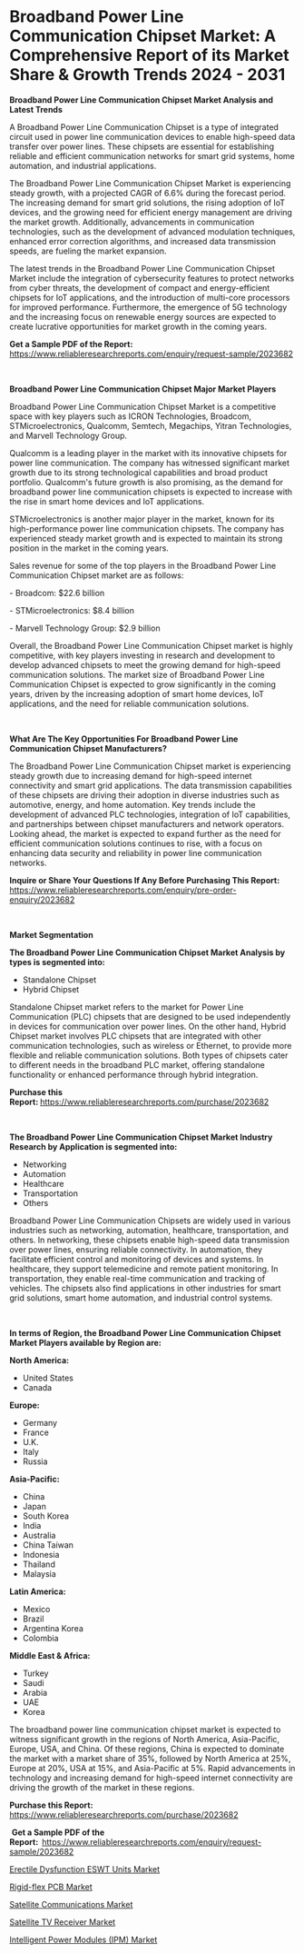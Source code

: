 <p><h1>Broadband Power Line Communication Chipset Market: A Comprehensive Report of its Market Share & Growth Trends 2024 - 2031</h1></p><p><strong>Broadband Power Line Communication Chipset Market Analysis and Latest Trends</strong></p>
<p><p>A Broadband Power Line Communication Chipset is a type of integrated circuit used in power line communication devices to enable high-speed data transfer over power lines. These chipsets are essential for establishing reliable and efficient communication networks for smart grid systems, home automation, and industrial applications.</p><p>The Broadband Power Line Communication Chipset Market is experiencing steady growth, with a projected CAGR of 6.6% during the forecast period. The increasing demand for smart grid solutions, the rising adoption of IoT devices, and the growing need for efficient energy management are driving the market growth. Additionally, advancements in communication technologies, such as the development of advanced modulation techniques, enhanced error correction algorithms, and increased data transmission speeds, are fueling the market expansion.</p><p>The latest trends in the Broadband Power Line Communication Chipset Market include the integration of cybersecurity features to protect networks from cyber threats, the development of compact and energy-efficient chipsets for IoT applications, and the introduction of multi-core processors for improved performance. Furthermore, the emergence of 5G technology and the increasing focus on renewable energy sources are expected to create lucrative opportunities for market growth in the coming years.</p></p>
<p><strong>Get a Sample PDF of the Report:&nbsp;</strong> <a href="https://www.reliableresearchreports.com/enquiry/request-sample/2023682">https://www.reliableresearchreports.com/enquiry/request-sample/2023682</a></p>
<p>&nbsp;</p>
<p><strong>Broadband Power Line Communication Chipset Major Market Players</strong></p>
<p><p>Broadband Power Line Communication Chipset Market is a competitive space with key players such as ICRON Technologies, Broadcom, STMicroelectronics, Qualcomm, Semtech, Megachips, Yitran Technologies, and Marvell Technology Group.</p><p>Qualcomm is a leading player in the market with its innovative chipsets for power line communication. The company has witnessed significant market growth due to its strong technological capabilities and broad product portfolio. Qualcomm's future growth is also promising, as the demand for broadband power line communication chipsets is expected to increase with the rise in smart home devices and IoT applications.</p><p>STMicroelectronics is another major player in the market, known for its high-performance power line communication chipsets. The company has experienced steady market growth and is expected to maintain its strong position in the market in the coming years.</p><p>Sales revenue for some of the top players in the Broadband Power Line Communication Chipset market are as follows:</p><p>- Broadcom: $22.6 billion</p><p>- STMicroelectronics: $8.4 billion</p><p>- Marvell Technology Group: $2.9 billion</p><p>Overall, the Broadband Power Line Communication Chipset market is highly competitive, with key players investing in research and development to develop advanced chipsets to meet the growing demand for high-speed communication solutions. The market size of Broadband Power Line Communication Chipset is expected to grow significantly in the coming years, driven by the increasing adoption of smart home devices, IoT applications, and the need for reliable communication solutions.</p></p>
<p>&nbsp;</p>
<p><strong>What Are The Key Opportunities For Broadband Power Line Communication Chipset Manufacturers?</strong></p>
<p><p>The Broadband Power Line Communication Chipset market is experiencing steady growth due to increasing demand for high-speed internet connectivity and smart grid applications. The data transmission capabilities of these chipsets are driving their adoption in diverse industries such as automotive, energy, and home automation. Key trends include the development of advanced PLC technologies, integration of IoT capabilities, and partnerships between chipset manufacturers and network operators. Looking ahead, the market is expected to expand further as the need for efficient communication solutions continues to rise, with a focus on enhancing data security and reliability in power line communication networks.</p></p>
<p><strong>Inquire or Share Your Questions If Any Before Purchasing This Report:</strong> <a href="https://www.reliableresearchreports.com/enquiry/pre-order-enquiry/2023682">https://www.reliableresearchreports.com/enquiry/pre-order-enquiry/2023682</a></p>
<p>&nbsp;</p>
<p><strong>Market Segmentation</strong></p>
<p><strong>The Broadband Power Line Communication Chipset Market Analysis by types is segmented into:</strong></p>
<p><ul><li>Standalone Chipset</li><li>Hybrid Chipset</li></ul></p>
<p><p>Standalone Chipset market refers to the market for Power Line Communication (PLC) chipsets that are designed to be used independently in devices for communication over power lines. On the other hand, Hybrid Chipset market involves PLC chipsets that are integrated with other communication technologies, such as wireless or Ethernet, to provide more flexible and reliable communication solutions. Both types of chipsets cater to different needs in the broadband PLC market, offering standalone functionality or enhanced performance through hybrid integration.</p></p>
<p><strong>Purchase this Report:&nbsp;</strong><a href="https://www.reliableresearchreports.com/purchase/2023682">https://www.reliableresearchreports.com/purchase/2023682</a></p>
<p>&nbsp;</p>
<p><strong>The Broadband Power Line Communication Chipset Market Industry Research by Application is segmented into:</strong></p>
<p><ul><li>Networking</li><li>Automation</li><li>Healthcare</li><li>Transportation</li><li>Others</li></ul></p>
<p><p>Broadband Power Line Communication Chipsets are widely used in various industries such as networking, automation, healthcare, transportation, and others. In networking, these chipsets enable high-speed data transmission over power lines, ensuring reliable connectivity. In automation, they facilitate efficient control and monitoring of devices and systems. In healthcare, they support telemedicine and remote patient monitoring. In transportation, they enable real-time communication and tracking of vehicles. The chipsets also find applications in other industries for smart grid solutions, smart home automation, and industrial control systems.</p></p>
<p>&nbsp;</p>
<p><strong>In terms of Region, the Broadband Power Line Communication Chipset Market Players available by Region are:</strong></p>
<p>
    <p> <strong> North America: </strong>
        <ul>
            <li>United States</li>
            <li>Canada</li>
        </ul>
        </p> 
    <p> <strong> Europe: </strong>
        <ul>
            <li>Germany</li>
            <li>France</li>
            <li>U.K.</li>
            <li>Italy</li>
            <li>Russia</li>
        </ul>
        </p> 
    <p> <strong> Asia-Pacific: </strong>
        <ul>
            <li>China</li>
            <li>Japan</li>
            <li>South Korea</li>
            <li>India</li>
            <li>Australia</li>
            <li>China Taiwan</li>
            <li>Indonesia</li>
            <li>Thailand</li>
            <li>Malaysia</li>
        </ul>
        </p> 
    <p> <strong> Latin America: </strong>
        <ul>
            <li>Mexico</li>
            <li>Brazil</li>
            <li>Argentina Korea</li>
            <li>Colombia</li>
        </ul>
        </p> 
    <p> <strong> Middle East & Africa: </strong>
        <ul>
            <li>Turkey</li>
            <li>Saudi</li>
            <li>Arabia</li>
            <li>UAE</li>
            <li>Korea</li>
        </ul>
    </p>
    </p>
<p><p>The broadband power line communication chipset market is expected to witness significant growth in the regions of North America, Asia-Pacific, Europe, USA, and China. Of these regions, China is expected to dominate the market with a market share of 35%, followed by North America at 25%, Europe at 20%, USA at 15%, and Asia-Pacific at 5%. Rapid advancements in technology and increasing demand for high-speed internet connectivity are driving the growth of the market in these regions.</p></p>
<p><strong>Purchase this Report: </strong><a href="https://www.reliableresearchreports.com/purchase/2023682">https://www.reliableresearchreports.com/purchase/2023682</a></p>
<p>&nbsp;<strong>Get a Sample PDF of the Report:&nbsp;&nbsp;</strong><a href="https://www.reliableresearchreports.com/enquiry/request-sample/2023682">https://www.reliableresearchreports.com/enquiry/request-sample/2023682</a></p>
<p><strong></strong></p>
<p><p><a href="https://scarlet-rocket-c63.notion.site/Erectile-Dysfunction-ESWT-Units-Market-Research-Report-Reveals-The-Latest-Trends-And-Opportunities-o-80c0d3bf2d8b4196981054b78973462c">Erectile Dysfunction ESWT Units Market</a></p><p><a href="https://view.publitas.com/reportprime-1/rigid-flex-pcb-market-centers-on-aspects-such-as-market-growth-market-share-market-opportunity-and-projected-forecasts-spanning-from-2024-to-2031/">Rigid-flex PCB Market</a></p><p><a href="https://zircon-bluebell-299.notion.site/Satellite-Communications-Market-Size-Growth-and-Forecast-from-2024-2031-1df3ee5d4d374036b24fedbcd315d692">Satellite Communications Market</a></p><p><a href="https://fearless-okapi-6c8.notion.site/Satellite-TV-Receiver-Market-Size-Evaluating-its-Market-Trends-Growth-and-Projections-2024-2031-c81f809898744455b5f303ed17152717">Satellite TV Receiver Market</a></p><p><a href="https://view.publitas.com/reportprime-1/intelligent-power-modules-ipm-market-size-share-trends-analysis-report-by-application-regional-outlook-competitive-strategies-and-segment-forecasts-2024-2031/">Intelligent Power Modules (IPM) Market</a></p></p>